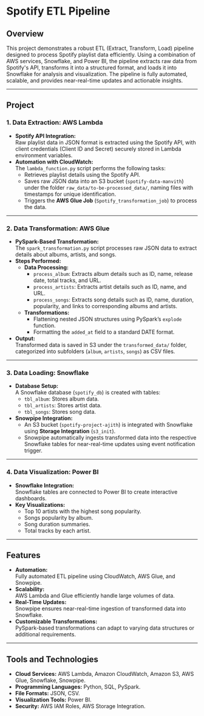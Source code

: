 # Spotify ETL Pipeline

## Overview
This project demonstrates a robust ETL (Extract, Transform, Load) pipeline designed to process Spotify playlist data efficiently. Using a combination of AWS services, Snowflake, and Power BI, the pipeline extracts raw data from Spotify's API, transforms it into a structured format, and loads it into Snowflake for analysis and visualization. The pipeline is fully automated, scalable, and provides near-real-time updates and actionable insights.

---

## Project

### 1. **Data Extraction: AWS Lambda**
- **Spotify API Integration:**  
  Raw playlist data in JSON format is extracted using the Spotify API, with client credentials (Client ID and Secret) securely stored in Lambda environment variables.
- **Automation with CloudWatch:**  
  The `lambda_function.py` script performs the following tasks:
  - Retrieves playlist details using the Spotify API.
  - Saves raw JSON data into an S3 bucket (`spotify-data-manvith`) under the folder `raw_data/to-be-processed_data/`, naming files with timestamps for unique identification.
  - Triggers the **AWS Glue Job** (`Spotify_transformation_job`) to process the data.

---

### 2. **Data Transformation: AWS Glue**
- **PySpark-Based Transformation:**  
  The `spark_transformation.py` script processes raw JSON data to extract details about albums, artists, and songs.
- **Steps Performed:**
  - **Data Processing:**
    - `process_album`: Extracts album details such as ID, name, release date, total tracks, and URL.
    - `process_artists`: Extracts artist details such as ID, name, and URL.
    - `process_songs`: Extracts song details such as ID, name, duration, popularity, and links to corresponding albums and artists.
  - **Transformations:**
    - Flattening nested JSON structures using PySpark’s `explode` function.
    - Formatting the `added_at` field to a standard DATE format.
- **Output:**  
  Transformed data is saved in S3 under the `transformed_data/` folder, categorized into subfolders (`album`, `artists`, `songs`) as CSV files.

---

### 3. **Data Loading: Snowflake**
- **Database Setup:**  
  A Snowflake database (`spotify_db`) is created with tables:
  - `tbl_album`: Stores album data.
  - `tbl_artists`: Stores artist data.
  - `tbl_songs`: Stores song data.
- **Snowpipe Integration:**
  - An S3 bucket (`spotify-project-ajith`) is integrated with Snowflake using **Storage Integration** (`s3_init`).
  - Snowpipe automatically ingests transformed data into the respective Snowflake tables for near-real-time updates using event notification trigger.

---

### 4. **Data Visualization: Power BI**
- **Snowflake Integration:**  
  Snowflake tables are connected to Power BI to create interactive dashboards.
- **Key Visualizations:**
  - Top 10 artists with the highest song popularity.
  - Songs popularity by album.
  - Song duration summaries.
  - Total tracks by each artist.

---

## Features
- **Automation:**  
  Fully automated ETL pipeline using CloudWatch, AWS Glue, and Snowpipe.
- **Scalability:**  
  AWS Lambda and Glue efficiently handle large volumes of data.
- **Real-Time Updates:**  
  Snowpipe ensures near-real-time ingestion of transformed data into Snowflake.
- **Customizable Transformations:**  
  PySpark-based transformations can adapt to varying data structures or additional requirements.

---

## Tools and Technologies
- **Cloud Services:** AWS Lambda, Amazon CloudWatch, Amazon S3, AWS Glue, Snowflake, Snowpipe.
- **Programming Languages:** Python, SQL, PySpark.
- **File Formats:** JSON, CSV.
- **Visualization Tools:** Power BI.
- **Security:** AWS IAM Roles, AWS Storage Integration.



